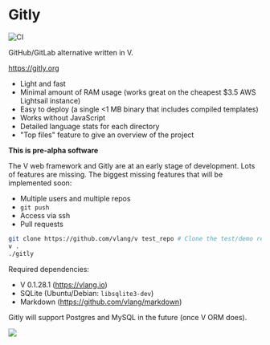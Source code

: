 # Gitly
![CI](https://github.com/vlang/gitly/workflows/CI/badge.svg?branch=master)

GitHub/GitLab alternative written in V.

https://gitly.org

- Light and fast
- Minimal amount of RAM usage (works great on the cheapest $3.5 AWS Lightsail instance)
- Easy to deploy (a single <1 MB binary that includes compiled templates)
- Works without JavaScript
- Detailed language stats for each directory
- "Top files" feature to give an overview of the project

**This is pre-alpha software**

The V web framework and Gitly are at an early stage of development. Lots of features are missing.
The biggest missing features that will be implemented soon:

- Multiple users and multiple repos
- `git push`
- Access via ssh
- Pull requests

```sh
git clone https://github.com/vlang/v test_repo # Clone the test/demo repo
v .
./gitly
```

Required dependencies:
* V 0.1.28.1 (https://vlang.io)
* SQLite (Ubuntu/Debian: `libsqlite3-dev`)
* Markdown (https://github.com/vlang/markdown)

Gitly will support Postgres and MySQL in the future (once V ORM does).

![](https://user-images.githubusercontent.com/687996/85933714-b195fe80-b8da-11ea-9ddd-09cadc2103e4.png)
